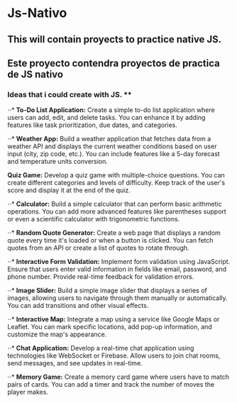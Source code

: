 # Js-Nativo
## This will contain proyects to practice native JS.
## Este proyecto contendra proyectos de practica de JS nativo

###  Ideas that i could create with JS. **

⋅⋅* **To-Do List Application:**
Create a simple to-do list application where users can add, edit, and delete tasks. You can enhance it by adding features like task prioritization, due dates, and categories.

⋅⋅* **Weather App:**
Build a weather application that fetches data from a weather API and displays the current weather conditions based on user input (city, zip code, etc.). You can include features like a 5-day forecast and temperature units conversion.

**Quiz Game:**
Develop a quiz game with multiple-choice questions. You can create different categories and levels of difficulty. Keep track of the user's score and display it at the end of the quiz.

⋅⋅* **Calculator:**
Build a simple calculator that can perform basic arithmetic operations. You can add more advanced features like parentheses support or even a scientific calculator with trigonometric functions.

⋅⋅* **Random Quote Generator:**
Create a web page that displays a random quote every time it's loaded or when a button is clicked. You can fetch quotes from an API or create a list of quotes to rotate through.

⋅⋅* **Interactive Form Validation:**
Implement form validation using JavaScript. Ensure that users enter valid information in fields like email, password, and phone number. Provide real-time feedback for validation errors.

⋅⋅* **Image Slider:**
Build a simple image slider that displays a series of images, allowing users to navigate through them manually or automatically. You can add transitions and other visual effects.

⋅⋅* **Interactive Map:**
Integrate a map using a service like Google Maps or Leaflet. You can mark specific locations, add pop-up information, and customize the map's appearance.

⋅⋅* **Chat Application:**
Develop a real-time chat application using technologies like WebSocket or Firebase. Allow users to join chat rooms, send messages, and see updates in real-time.

⋅⋅* **Memory Game:**
Create a memory card game where users have to match pairs of cards. You can add a timer and track the number of moves the player makes.